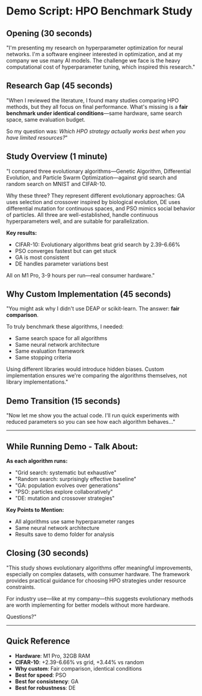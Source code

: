# Demo Script: HPO Benchmark Study

## Opening (30 seconds)
"I'm presenting my research on hyperparameter optimization for neural networks. I'm a software engineer interested in optimization, and at my company we use many AI models. The challenge we face is the heavy computational cost of hyperparameter tuning, which inspired this research."

## Research Gap (45 seconds)
"When I reviewed the literature, I found many studies comparing HPO methods, but they all focus on final performance. What's missing is a **fair benchmark under identical conditions**—same hardware, same search space, same evaluation budget.

So my question was: *Which HPO strategy actually works best when you have limited resources?*"

## Study Overview (1 minute)
"I compared three evolutionary algorithms—Genetic Algorithm, Differential Evolution, and Particle Swarm Optimization—against grid search and random search on MNIST and CIFAR-10.

Why these three? They represent different evolutionary approaches: GA uses selection and crossover inspired by biological evolution, DE uses differential mutation for continuous spaces, and PSO mimics social behavior of particles. All three are well-established, handle continuous hyperparameters well, and are suitable for parallelization.

**Key results:**
- CIFAR-10: Evolutionary algorithms beat grid search by 2.39-6.66%
- PSO converges fastest but can get stuck
- GA is most consistent
- DE handles parameter variations best

All on M1 Pro, 3-9 hours per run—real consumer hardware."

## Why Custom Implementation (45 seconds)
"You might ask why I didn't use DEAP or scikit-learn. The answer: **fair comparison**.

To truly benchmark these algorithms, I needed:
- Same search space for all algorithms
- Same neural network architecture
- Same evaluation framework
- Same stopping criteria

Using different libraries would introduce hidden biases. Custom implementation ensures we're comparing the algorithms themselves, not library implementations."

## Demo Transition (15 seconds)
"Now let me show you the actual code. I'll run quick experiments with reduced parameters so you can see how each algorithm behaves..."

---

## While Running Demo - Talk About:

**As each algorithm runs:**
- "Grid search: systematic but exhaustive"
- "Random search: surprisingly effective baseline"
- "GA: population evolves over generations"
- "PSO: particles explore collaboratively"
- "DE: mutation and crossover strategies"

**Key Points to Mention:**
- All algorithms use same hyperparameter ranges
- Same neural network architecture
- Results save to demo folder for analysis

## Closing (30 seconds)
"This study shows evolutionary algorithms offer meaningful improvements, especially on complex datasets, with consumer hardware. The framework provides practical guidance for choosing HPO strategies under resource constraints.

For industry use—like at my company—this suggests evolutionary methods are worth implementing for better models without more hardware.

Questions?"

---

## Quick Reference
- **Hardware**: M1 Pro, 32GB RAM
- **CIFAR-10**: +2.39-6.66% vs grid, +3.44% vs random
- **Why custom**: Fair comparison, identical conditions
- **Best for speed**: PSO
- **Best for consistency**: GA  
- **Best for robustness**: DE

